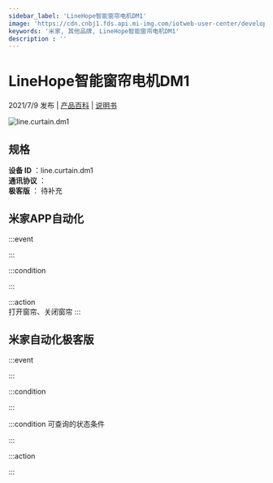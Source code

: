 ```yaml
---
sidebar_label: 'LineHope智能窗帘电机DM1'
image: 'https://cdn.cnbj1.fds.api.mi-img.com/iotweb-user-center/developer_1679047905450LKR78kGu.png?GalaxyAccessKeyId=AKVGLQWBOVIRQ3XLEW&Expires=9223372036854775807&Signature=UaWHQ9h9Cntqts4KpEkugVPMuIc='
keywords: '米家, 其他品牌, LineHope智能窗帘电机DM1'
description : ''
---
```

# LineHope智能窗帘电机DM1

2021/7/9 发布 | [产品百科](https://home.mi.com/webapp/content/baike/product/index.html?model=line.curtain.dm1/) | [说明书](https://home.mi.com/views/introduction.html?model=line.curtain.dm1&region=cn)

![line.curtain.dm1](https://cdn.cnbj1.fds.api.mi-img.com/iotweb-user-center/developer_1679047905450LKR78kGu.png?GalaxyAccessKeyId=AKVGLQWBOVIRQ3XLEW&Expires=9223372036854775807&Signature=UaWHQ9h9Cntqts4KpEkugVPMuIc=)

## 规格  
> 
**设备 ID** ：line.curtain.dm1  
**通讯协议** ：  
**极客版**  ： 待补充 


## 米家APP自动化  

:::event  

:::

:::condition  

:::

:::action   
打开窗帘、关闭窗帘
:::

## 米家自动化极客版  

:::event  

:::

:::condition  

:::

:::condition 可查询的状态条件  

:::

:::action  

:::

        

